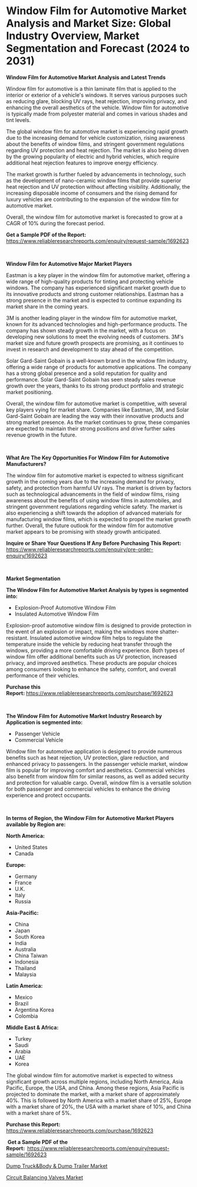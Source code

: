 <p><h1>Window Film for Automotive Market Analysis and Market Size: Global Industry Overview, Market Segmentation and Forecast (2024 to 2031)</h1></p><p><strong>Window Film for Automotive Market Analysis and Latest Trends</strong></p>
<p><p>Window film for automotive is a thin laminate film that is applied to the interior or exterior of a vehicle's windows. It serves various purposes such as reducing glare, blocking UV rays, heat rejection, improving privacy, and enhancing the overall aesthetics of the vehicle. Window film for automotive is typically made from polyester material and comes in various shades and tint levels.</p><p>The global window film for automotive market is experiencing rapid growth due to the increasing demand for vehicle customization, rising awareness about the benefits of window films, and stringent government regulations regarding UV protection and heat rejection. The market is also being driven by the growing popularity of electric and hybrid vehicles, which require additional heat rejection features to improve energy efficiency.</p><p>The market growth is further fueled by advancements in technology, such as the development of nano-ceramic window films that provide superior heat rejection and UV protection without affecting visibility. Additionally, the increasing disposable income of consumers and the rising demand for luxury vehicles are contributing to the expansion of the window film for automotive market.</p><p>Overall, the window film for automotive market is forecasted to grow at a CAGR of 10% during the forecast period.</p></p>
<p><strong>Get a Sample PDF of the Report:&nbsp;</strong> <a href="https://www.reliableresearchreports.com/enquiry/request-sample/1692623">https://www.reliableresearchreports.com/enquiry/request-sample/1692623</a></p>
<p>&nbsp;</p>
<p><strong>Window Film for Automotive Major Market Players</strong></p>
<p><p>Eastman is a key player in the window film for automotive market, offering a wide range of high-quality products for tinting and protecting vehicle windows. The company has experienced significant market growth due to its innovative products and strong customer relationships. Eastman has a strong presence in the market and is expected to continue expanding its market share in the coming years.</p><p>3M is another leading player in the window film for automotive market, known for its advanced technologies and high-performance products. The company has shown steady growth in the market, with a focus on developing new solutions to meet the evolving needs of customers. 3M's market size and future growth prospects are promising, as it continues to invest in research and development to stay ahead of the competition.</p><p>Solar Gard-Saint Gobain is a well-known brand in the window film industry, offering a wide range of products for automotive applications. The company has a strong global presence and a solid reputation for quality and performance. Solar Gard-Saint Gobain has seen steady sales revenue growth over the years, thanks to its strong product portfolio and strategic market positioning.</p><p>Overall, the window film for automotive market is competitive, with several key players vying for market share. Companies like Eastman, 3M, and Solar Gard-Saint Gobain are leading the way with their innovative products and strong market presence. As the market continues to grow, these companies are expected to maintain their strong positions and drive further sales revenue growth in the future.</p></p>
<p>&nbsp;</p>
<p><strong>What Are The Key Opportunities For Window Film for Automotive Manufacturers?</strong></p>
<p><p>The window film for automotive market is expected to witness significant growth in the coming years due to the increasing demand for privacy, safety, and protection from harmful UV rays. The market is driven by factors such as technological advancements in the field of window films, rising awareness about the benefits of using window films in automobiles, and stringent government regulations regarding vehicle safety. The market is also experiencing a shift towards the adoption of advanced materials for manufacturing window films, which is expected to propel the market growth further. Overall, the future outlook for the window film for automotive market appears to be promising with steady growth anticipated.</p></p>
<p><strong>Inquire or Share Your Questions If Any Before Purchasing This Report:</strong> <a href="https://www.reliableresearchreports.com/enquiry/pre-order-enquiry/1692623">https://www.reliableresearchreports.com/enquiry/pre-order-enquiry/1692623</a></p>
<p>&nbsp;</p>
<p><strong>Market Segmentation</strong></p>
<p><strong>The Window Film for Automotive Market Analysis by types is segmented into:</strong></p>
<p><ul><li>Explosion-Proof Automotive Window Film</li><li>Insulated Automotive Window Film</li></ul></p>
<p><p>Explosion-proof automotive window film is designed to provide protection in the event of an explosion or impact, making the windows more shatter-resistant. Insulated automotive window film helps to regulate the temperature inside the vehicle by reducing heat transfer through the windows, providing a more comfortable driving experience. Both types of window film offer additional benefits such as UV protection, increased privacy, and improved aesthetics. These products are popular choices among consumers looking to enhance the safety, comfort, and overall performance of their vehicles.</p></p>
<p><strong>Purchase this Report:&nbsp;</strong><a href="https://www.reliableresearchreports.com/purchase/1692623">https://www.reliableresearchreports.com/purchase/1692623</a></p>
<p>&nbsp;</p>
<p><strong>The Window Film for Automotive Market Industry Research by Application is segmented into:</strong></p>
<p><ul><li>Passenger Vehicle</li><li>Commercial Vehicle</li></ul></p>
<p><p>Window film for automotive application is designed to provide numerous benefits such as heat rejection, UV protection, glare reduction, and enhanced privacy to passengers. In the passenger vehicle market, window film is popular for improving comfort and aesthetics. Commercial vehicles also benefit from window film for similar reasons, as well as added security and protection for valuable cargo. Overall, window film is a versatile solution for both passenger and commercial vehicles to enhance the driving experience and protect occupants.</p></p>
<p>&nbsp;</p>
<p><strong>In terms of Region, the Window Film for Automotive Market Players available by Region are:</strong></p>
<p>
    <p> <strong> North America: </strong>
        <ul>
            <li>United States</li>
            <li>Canada</li>
        </ul>
        </p> 
    <p> <strong> Europe: </strong>
        <ul>
            <li>Germany</li>
            <li>France</li>
            <li>U.K.</li>
            <li>Italy</li>
            <li>Russia</li>
        </ul>
        </p> 
    <p> <strong> Asia-Pacific: </strong>
        <ul>
            <li>China</li>
            <li>Japan</li>
            <li>South Korea</li>
            <li>India</li>
            <li>Australia</li>
            <li>China Taiwan</li>
            <li>Indonesia</li>
            <li>Thailand</li>
            <li>Malaysia</li>
        </ul>
        </p> 
    <p> <strong> Latin America: </strong>
        <ul>
            <li>Mexico</li>
            <li>Brazil</li>
            <li>Argentina Korea</li>
            <li>Colombia</li>
        </ul>
        </p> 
    <p> <strong> Middle East & Africa: </strong>
        <ul>
            <li>Turkey</li>
            <li>Saudi</li>
            <li>Arabia</li>
            <li>UAE</li>
            <li>Korea</li>
        </ul>
    </p>
    </p>
<p><p>The global window film for automotive market is expected to witness significant growth across multiple regions, including North America, Asia Pacific, Europe, the USA, and China. Among these regions, Asia Pacific is projected to dominate the market, with a market share of approximately 40%. This is followed by North America with a market share of 25%, Europe with a market share of 20%, the USA with a market share of 10%, and China with a market share of 5%.</p></p>
<p><strong>Purchase this Report: </strong><a href="https://www.reliableresearchreports.com/purchase/1692623">https://www.reliableresearchreports.com/purchase/1692623</a></p>
<p>&nbsp;<strong>Get a Sample PDF of the Report:&nbsp;&nbsp;</strong><a href="https://www.reliableresearchreports.com/enquiry/request-sample/1692623">https://www.reliableresearchreports.com/enquiry/request-sample/1692623</a></p>
<p><strong></strong></p>
<p><p><a href="https://issuu.com/reportprime-2/docs/dump-truckbody-dump-trailer-market-size-2030.pptx">Dump Truck&Body & Dump Trailer Market</a></p><p><a href="https://issuu.com/reportprime-2/docs/circuit-balancing-valves-market-size-2030.pptx">Circuit Balancing Valves Market</a></p></p>